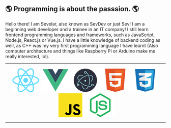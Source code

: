 

## 🌎 Programming is about the passsion. 🌎
Hello there! I am Sevelar, also known as SevDev or just Sev! I am a beginning web developer and a trainee in an IT company! I still learn frontend programming languages and frameworks, such as JavaScript, Node.js, React.js or Vue.js. I have a little knowledge of backend coding as well, as C++ was my very first programming language I have learnt (Also computer architecture and things like Raspberry Pi or Arduino make me really interested, lol).
<hr />

<div align="center" style="margin: 10px">
  <img src="https://raw.githubusercontent.com/Sevelar/Sevelar/master/internals/img/react-padded-90.png" alt="React"/>
  <img src="https://raw.githubusercontent.com/Sevelar/Sevelar/master/internals/img/vue-padded-90.png" alt="Vue"/>
  <img src="https://raw.githubusercontent.com/Sevelar/Sevelar/master/internals/img/electron-padded-90.png" alt="Electron"/>
  <img src="https://raw.githubusercontent.com/Sevelar/Sevelar/master/internals/img/html5-padded-90.png" alt="HTML"/>
  <img src="https://raw.githubusercontent.com/Sevelar/Sevelar/master/internals/css-padded-90.png" alt="CSS"/>
  <img src="https://raw.githubusercontent.com/Sevelar/Sevelar/master/internals/img/javascript-padded-90.png" alt="JavaScript"/>
  <img src="https://raw.githubusercontent.com/Sevelar/Sevelar/master/internals/img/node-padded-90.png" alt="Node"/>
</div>

<hr />


<!-- <img src="https://raw.githubusercontent.com/Sevelar/Sevelar/master/gh-banner.png" alt="banner"> -->
<!--
**Sevelar/Sevelar** is a ✨ _special_ ✨ repository because its `README.md` (this file) appears on your GitHub profile.

Here are some ideas to get you started:

- 🔭 I’m currently working on ...
- 🌱 I’m currently learning ...
- 👯 I’m looking to collaborate on ...
- 🤔 I’m looking for help with ...
- 💬 Ask me about ...
- 📫 How to reach me: ...
- 😄 Pronouns: ...
- ⚡ Fun fact: ...
-->
